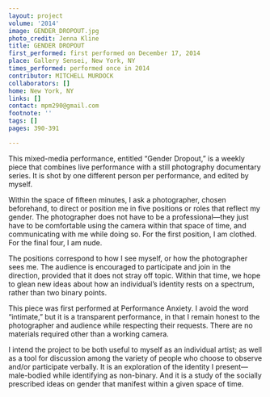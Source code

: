 ```yaml
---
layout: project
volume: '2014'
image: GENDER_DROPOUT.jpg
photo_credit: Jenna Kline
title: GENDER DROPOUT
first_performed: first performed on December 17, 2014
place: Gallery Sensei, New York, NY
times_performed: performed once in 2014
contributor: MITCHELL MURDOCK
collaborators: []
home: New York, NY
links: []
contact: mpm290@gmail.com
footnote: ''
tags: []
pages: 390-391

---
```


This mixed-media performance, entitled “Gender Dropout,” is a weekly piece that combines live performance with a still photography documentary series. It is shot by one different person per performance, and edited by myself.

Within the space of fifteen minutes, I ask a photographer, chosen beforehand, to direct or position me in five positions or roles that reflect my gender. The photographer does not have to be a professional—they just have to be comfortable using the camera within that space of time, and communicating with me while doing so. For the first position, I am clothed. For the final four, I am nude.

The positions correspond to how I see myself, or how the photographer sees me. The audience is encouraged to participate and join in the direction, provided that it does not stray off topic. Within that time, we hope to glean new ideas about how an individual’s identity rests on a spectrum, rather than two binary points.

This piece was first performed at Performance Anxiety. I avoid the word “intimate,” but it is a transparent performance, in that I remain honest to the photographer and audience while respecting their requests. There are no materials required other than a working camera.

I intend the project to be both useful to myself as an individual artist; as well as a tool for discussion among the variety of people who choose to observe and/or participate verbally. It is an exploration of the identity I present—male-bodied while identifying as non-binary. And it is a study of the socially prescribed ideas on gender that manifest within a given space of time.
